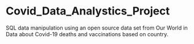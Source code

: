 # Covid_Data_Analystics_Project
SQL data manipulation using an open source data set from Our World in Data about Covid-19 deaths and vaccinations based on country.

